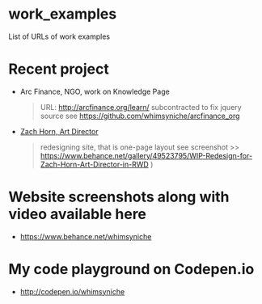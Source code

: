 # work_examples
List of URLs of work examples

# Recent project
+   Arc Finance, NGO, work on Knowledge Page
    > URL: http://arcfinance.org/learn/
    > subcontracted to fix jquery source see https://github.com/whimsyniche/arcfinance_org

+   [Zach Horn, Art Director](http://zachhorn.com)
    > redesigning site, that is  one-page layout
    > see screenshot >> https://www.behance.net/gallery/49523795/WIP-Redesign-for-Zach-Horn-Art-Director-in-RWD )

# Website screenshots along with video available here
+   https://www.behance.net/whimsyniche

# My code playground on Codepen.io
+   http://codepen.io/whimsyniche
